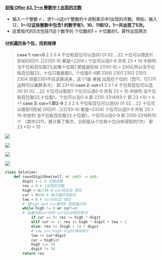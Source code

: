 #### [剑指 Offer 43. 1～n 整数中 1 出现的次数](https://leetcode-cn.com/problems/1nzheng-shu-zhong-1chu-xian-de-ci-shu-lcof/)

- 输入一个整数 n ，求1～n这n个整数的十进制表示中1出现的次数。例如，输入12，**1～12这些整数中包含1 的数字有1、10、11和12，1一共出现了5次。**
- 这里指代的5次包括11这个数字的 个位数的1 + 十位数的1。算作出现两次

#### 分别遍历各个位，找到规律

> **case 1: cur=0**
>      2  3   0  4
>      千位和百位可以选00 01 02....22  十位可以取到1( 形如[00|01..|22]1[0-9] 都是<2304 ) 个位可以选0-9  共有 23 * 10 中排列
>      当千位和百位取23,如果十位取1 那就是形如 231[0-9] > 2304,所以当千位和百位取23，十位只能能取0，个位取0-4即 2300 2301 2302 2303 2304
>      但是2301不应该算进来，这个1是 单独  出现在个位的（而11，121,111这种可以被算多次）
>      即 23*10
> **case 2: cur=1**
>    2  3  1  4
>    千位和百位可以选00 01 02....22  十位可以取到1 个位可以选0-9  共有 23 * 10 中排列
>    当千位和百位取23,十位取1，个位可以去0-4 即 2310-2314共5个
>    即 23 *10 + 4 +1
> **case 3: cur>1 即2-9**
>    2  3  2  4
>    千位和百位可以选00 01 02....22  十位可以取到1(形如 [00|01...|22]1[0-9] 都是<2324) 个位可以选0-9  共有 23 * 10 中排列
>    当千位和百位取23,十位取1，个位可以去0-9 即 2310-2319共10个 （其中2311，被计算了两次，分别是从个位和十位分析得到的1次）
>    即 23 *10 + 10

![](https://blog-1258986886.cos.ap-beijing.myqcloud.com/yearing1017/j45.jpg)

![](https://blog-1258986886.cos.ap-beijing.myqcloud.com/yearing1017/j46.jpg)

![](https://blog-1258986886.cos.ap-beijing.myqcloud.com/yearing1017/j47.jpg)

![](https://blog-1258986886.cos.ap-beijing.myqcloud.com/yearing1017/j48.jpg)

```python
class Solution:
    def countDigitOne(self, n: int) -> int:
        digit = 1 # 代表位数
        res = 0 # 1出现的次数
        high = n//10 # cur的左边 高位
        cur = n%10 # 每次遍历当前位
        low = 0 # cur的右边 低位
        # 当high and cur都为0 说明遍历完
        while high != 0 or cur!=0:
        # 当遍历到cur位时 cur位1出现的情况
            if cur == 0: res += high * digit
            elif cur == 1: res += high * digit + low + 1
            else: res += (high + 1) * digit
            # low cur high dight继续变化
            low += cur*digit
            cur = high%10
            high //= 10
            digit *= 10
        return res
```

